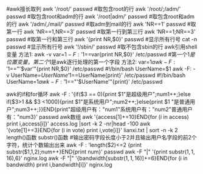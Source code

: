 #awk擅长取列
awk '/root/' passwd #取包含root的行
awk '/root/;/adm/' passwd #取包含root和adm的行
awk '/root|adm/' passwd #取包含root和adm的行
awk '/adm/,/mail/' passwd #取adm到mail的行
awk 'NR==1' passwd #取第一行
awk 'NR==1,NR==3' passwd #取第一行到第三行
awk 'NR==1;NR==3' passwd #取第一行和第三行
awk '{print NR,$0}' passwd #显示所有行号
cat -n passwd #显示所有行号
awk '!/sbin/' passwd #取不包含sbin的行
awk引用shell变量
方法1:
awk -v var=$1 -F: '$1==var{print NR,$0}' /etc/passwd #第一个$1是位置变量，第二个$1是awk逐行处理的第一个字段
方法2:
var=$1
awk -F: '$1=="'$var'"{print NR,$0}' /etc/passwd
#!/bin/bash
UserName=$1
awk -F: -v UserName=$UserName '$1==UserName{print}' /etc/passwd
#!/bin/bash
UserName=$1
awk -F:  '$1=="'$UserName'"{print}' /etc/passwd

awk的if和for循环
awk -F : '{if($3 == 0){print $1"是超级用户";num1++;}else if($3>1 && $3 <1000){print $1"是系统用户";num2++;}else{print $1 "是普通用户";num3++;}}END{print"超级用户有："num1"系统用户有："num2"普通用户有："num3}' passwd 
awk数组
awk '{access[$1]+=$10}END{for (i in access) print i,access[i]}' access.log |sort -k 2 -nr|head -100
awk '{vote[$1]+=$3}END{for (i in vote) print i,vote[i]}' lianxi.txt | sort -n -k 2
length()函数
substr()函数
#输出密码字段长度小于2并且输出用户名字段的前2个字符，统计个数输出出来
awk -F : 'length($2)<=2 {print substr($1,1,2);num++}END{print num}' passwd
awk -F "|" '{print substr($1,1,16),$6}' nginx.log
awk -F "|" '{bandwidth[substr($1,1,16)]+=$6}END{for (i in bandwidth) print i,bandwidth[i]}' nginx.log 
